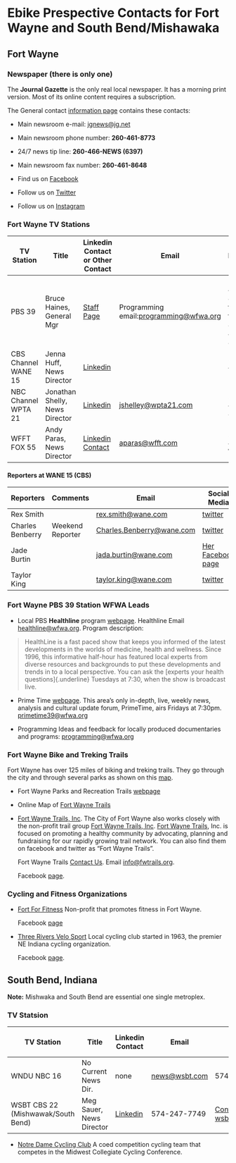 # Ebike Prespective Contacts for Fort Wayne and South Bend/Mishawaka

## Fort Wayne

### Newspaper (there is only one)

The **Journal Gazette** is the only real local newspaper. It has a morning print version. Most of its online content requires a subscription.

The General contact [information page](https://www.journalgazette.net/Contact) contains these contacts:

- Main newsroom e-mail: [jgnews@jg.net](jgnews@jg.net])

- Main newsroom phone number: **260-461-8773**

- 24/7 news tip line: **260-466-NEWS (6397)**

- Main newsroom fax number: **260-461-8648**

- Find us on [Facebook](https://www.facebook.com/journalgazette)

- Follow us on [Twitter](https://twitter.com/JGfortwayne)

- Follow us on [Instagram](www.instagram.com/jgfortwayne)

### Fort Wayne TV Stations

|TV Station|Title|Linkedin Contact or Other Contact|Email|Phone|Station Contact Info|
-----------|-----|----------------|-----|-----|--------------------|
|PBS 39|Bruce Haines, General Mgr|[Staff Page](https://pbsfortwayne.org/about-pbs-fort-wayne/staff/)|Programming email:[programming@wfwa.org](mailto:programming@wfwa.org)|(260) 484-8839 toll-free: 888-484-8839||
|CBS Channel WANE 15|Jenna Huff, News Director|[Linkedin](https://www.linkedin.com/in/jenna-huff-5131a646)||260-481-1515|[About Us](https://www.wane.com/about-us/)|
|NBC Channel WPTA 21|Jonathan Shelly, News Director|[Linkedin](https://www.linkedin.com/in/jonathan-shelley-269748b/)|[jshelley@wpta21.com](mailto:jshelley@wpta21.com)|260-483-8111|[Numerous Contacts](https://www.wpta21.com/about-us/contact-us/)|
|WFFT FOX 55|Andy Paras, News Director|[Linkedin Contact](https://www.linkedin.com/in/andyparas)|[aparas@wfft.com](mailto:aparas@wfft.com)|260-408-WFFT|[news@wfft.com](mailto:news@wfft.com), [Contact Form](https://www.wfft.com/contact/)|

#### Reporters at WANE 15 (CBS)

|Reporters       |Comments         |Email                      |Social Media|  
|----------------|-----------------|---------------------------|---------------------------------------------|  
|Rex Smith       |                 |rex.smith@wane.com         |[twitter](https://twitter.com/RexSmithTV)   | 
|Charles Benberry|Weekend Reporter |Charles.Benberry@wane.com  |[twitter](https://twitter.com/CharlesB_tv)  | 
|Jade Burtin     |                 |jada.burtin@wane.com       |[Her Facebook page](https://bit.ly/3tQ76uL) | 
|Taylor King     |                 |taylor.king@wane.com       |[twitter](https://twitter.com/TaylorKing_tv)| 

### Fort Wayne PBS 39 Station WFWA Leads 

- Local PBS **Healthline** program [webpage](https://video.wfwa.org/show/healthline/). Healthline Email [healthline@wfwa.org](mailto:healthline@wfwa.org). Program description:

> HealthLine is a fast paced show that keeps you informed of the latest developments in the worlds of medicine, health and wellness. Since 1996, this informative
  half-hour has featured local experts from diverse resources and backgrounds to put these developments and trends in to a local perspective. You can ask the [experts
  your health questions]{.underline} Tuesdays at 7:30, when the show is broadcast live.

- Prime Time [webpage](https://video.wfwa.org/show/primetime39/). This area’s only in-depth, live, weekly news, analysis and cultural update forum, PrimeTime, airs Fridays at 7:30pm. 
  [primetime39@wfwa.org](mailto:primetime39@wfwa.org)

- Programming Ideas and feedback for locally produced documentaries and programs: [programming@wfwa.org](mailto:programming@wfwa.org)
### Fort Wayne Bike and Treking Trails

Fort Wayne has over 125 miles of biking and treking trails. They go through the city and through several parks as shown on this [map](http://www.fortwayneparks.org/images/stories/Rivergreenwaydoc/fort_wayne_area_trails_2020.pdf). 

- Fort Wayne Parks and Recreation Trails [webpage](http://www.fortwayneparks.org/trails.html)

- Online Map of [Fort Wayne Trails](http://www.fortwayneparks.org/images/stories/Rivergreenwaydoc/fort_wayne_area_trails_2020.pdf)

- [Fort Wayne Trails, Inc](https://fwtrails.org/contact-us/).
  The City of Fort Wayne also works closely with the non-profit trail group [Fort Wayne Trails, Inc](https://fwtrails.org/contact-us/). [Fort Wayne Trails](https://fwtrails.org/contact-us), Inc. is focused on promoting
  a healthy community by advocating, planning and fundraising for our rapidly growing trail network. You can also find them on facebook and
  twitter as “Fort Wayne Trails”.  

  Fort Wayne Trails [Contact Us](https://fwtrails.org/contact-us/). Email [info@fwtrails.org](mailto:info@fwtrails.org).

  Facebook [page](https://www.facebook.com/FortWayneTrails).

### Cycling and Fitness Organizations

- [Fort For Fitness](https://fort4fitness.org/)         Non-profit that promotes fitness in Fort Wayne.

  Facebook [page](https://www.facebook.com/Fort4Fitness)

- [Three Rivers Velo Sport](https://www.3rvs.com)       Local cycling club started in 1963, the premier NE Indiana cycling organization.

  Facebook [page](https://www.facebook.com/3riversvelosport/).

## South Bend, Indiana

**Note:** Mishwaka and South Bend are essential one single metroplex.

### TV Statsion

|TV Station|Title|Linkedin Contact|Email|Phone|Station Contact Info|
-----------|-----|----------------|-----|-----|--------------------|
|WNDU NBC 16|No Current News Dir.|none|[news@wsbt.com](mailtonews@wsbt.com)|574-284-3016|[Station Contact](https://wsbt.com/station/contact)|
|WSBT CBS 22 (Mishwawak/South Bend)|Meg Sauer, News Director|[Linkedin](https://www.linkedin.com/in/meg-sauer-24a33117/)|574-247-7749|[Contact Form](https://wsbt.com/stations/contact), Email: [wsbtnews@wsbt.com](wsbtnews@wsbt.com)|

- [Notre Dame Cycling Club](https://recsports.nd.edu/club-sports/coed-club-sports/coed-cycling/) A coed competition cycling team that competes in the  Midwest Collegiate Cycling Conference.
